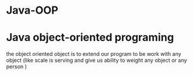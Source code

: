 # Java-OOP
# Java object-oriented programing 
the object oriented object is to extend our program to be work with any object (like scale is serving and give us ability to weight any object or any person ) 
